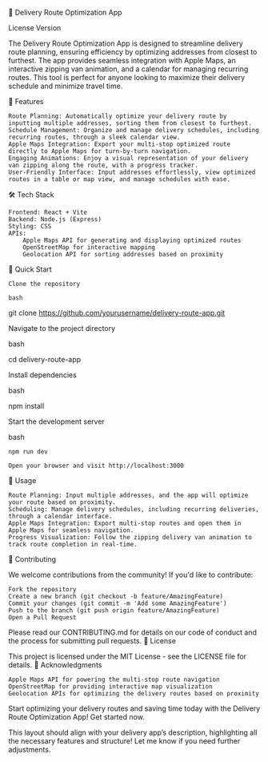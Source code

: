 🚚 Delivery Route Optimization App

License Version

The Delivery Route Optimization App is designed to streamline delivery route planning, ensuring efficiency by optimizing addresses from closest to furthest. The app provides seamless integration with Apple Maps, an interactive zipping van animation, and a calendar for managing recurring routes. This tool is perfect for anyone looking to maximize their delivery schedule and minimize travel time.

🚀 Features

    Route Planning: Automatically optimize your delivery route by inputting multiple addresses, sorting them from closest to furthest.
    Schedule Management: Organize and manage delivery schedules, including recurring routes, through a sleek calendar view.
    Apple Maps Integration: Export your multi-stop optimized route directly to Apple Maps for turn-by-turn navigation.
    Engaging Animations: Enjoy a visual representation of your delivery van zipping along the route, with a progress tracker.
    User-Friendly Interface: Input addresses effortlessly, view optimized routes in a table or map view, and manage schedules with ease.

🛠 Tech Stack

    Frontend: React + Vite
    Backend: Node.js (Express)
    Styling: CSS
    APIs:
        Apple Maps API for generating and displaying optimized routes
        OpenStreetMap for interactive mapping
        Geolocation API for sorting addresses based on proximity

🚀 Quick Start

    Clone the repository

    bash

git clone https://github.com/yourusername/delivery-route-app.git

Navigate to the project directory

bash

cd delivery-route-app

Install dependencies

bash

npm install

Start the development server

bash

    npm run dev

    Open your browser and visit http://localhost:3000

🎯 Usage

    Route Planning: Input multiple addresses, and the app will optimize your route based on proximity.
    Scheduling: Manage delivery schedules, including recurring deliveries, through a calendar interface.
    Apple Maps Integration: Export multi-stop routes and open them in Apple Maps for seamless navigation.
    Progress Visualization: Follow the zipping delivery van animation to track route completion in real-time.

🤝 Contributing

We welcome contributions from the community! If you'd like to contribute:

    Fork the repository
    Create a new branch (git checkout -b feature/AmazingFeature)
    Commit your changes (git commit -m 'Add some AmazingFeature')
    Push to the branch (git push origin feature/AmazingFeature)
    Open a Pull Request

Please read our CONTRIBUTING.md for details on our code of conduct and the process for submitting pull requests.
📄 License

This project is licensed under the MIT License - see the LICENSE file for details.
🙏 Acknowledgments

    Apple Maps API for powering the multi-stop route navigation
    OpenStreetMap for providing interactive map visualization
    Geolocation APIs for optimizing the delivery routes based on proximity

Start optimizing your delivery routes and saving time today with the Delivery Route Optimization App! Get started now.

This layout should align with your delivery app’s description, highlighting all the necessary features and structure! Let me know if you need further adjustments.
